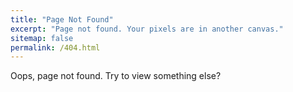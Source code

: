 ```yaml
---
title: "Page Not Found"
excerpt: "Page not found. Your pixels are in another canvas."
sitemap: false
permalink: /404.html
---
```


Oops, page not found. Try to view something else?
